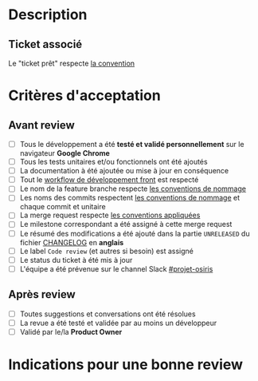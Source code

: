 # Description

<!-- À renseigner obligatoirement -->

## Ticket associé

Le "ticket prêt" respecte [la convention](https://www.notion.so/timothyalcaide/Un-ticket-pr-t-cc6f90c9c20043fba6ac545568f09294)

<!-- Si aucun :
Aucun ticket associé
-->
<!-- Si associé(s) :
* mettre_le_lien du ticket
-->

# Critères d'acceptation

<!-- Cocher si fait ou non necessaire. -->

## Avant review

- [ ] Tous le développement a été **testé et validé personnellement** sur le navigateur **Google Chrome**
- [ ] Tous les tests unitaires et/ou fonctionnels ont été ajoutés
- [ ] La documentation à été ajoutée ou mise à jour en conséquence
- [ ] Tout le [workflow de développement front](https://www.notion.so/timothyalcaide/Development-Lifecycle-8a17fc1acc7d47708145158f714cf1d5) est respecté
- [ ] Le nom de la feature branche respecte [les conventions de nommage](https://www.notion.so/timothyalcaide/Convention-de-branche-7202159cee9a482a810ef6aaae78404c)
- [ ] Les noms des commits respectent [les conventions de nommage](https://www.notion.so/timothyalcaide/Convention-de-commit-3f10d36bb842435e9d4b71c82c82dafc) et chaque commit et unitaire
- [ ] La merge request respecte [les conventions appliquées](https://www.notion.so/timothyalcaide/Convention-merge-request-b00d1c2da04b4a049253821035e8ff7f)
- [ ] Le milestone correspondant a été assigné à cette merge request
- [ ] Le résumé des modifications a été ajouté dans la partie `UNRELEASED` du fichier [CHANGELOG](CHANGELOG.md) en **anglais**
- [ ] Le label `Code review` (et autres si besoin) est assigné
- [ ] Le status du ticket à été mis à jour
- [ ] L'équipe a été prévenue sur le channel Slack [#projet-osiris](https://immergis.slack.com/archives/CF9LHFP26)

## Après review

- [ ] Toutes suggestions et conversations ont été résolues
- [ ] La revue a été testé et validée par au moins un développeur
- [ ] Validé par le/la **Product Owner**

# Indications pour une bonne review

<!-- Si aucune indications particulières :
Stay focus 😇
-->
<!-- Indications, conseils, liens, screenshots...-->
<!-- Ressources pour indiquer aux membres de l'équipe comment bien review cette merge request -->
